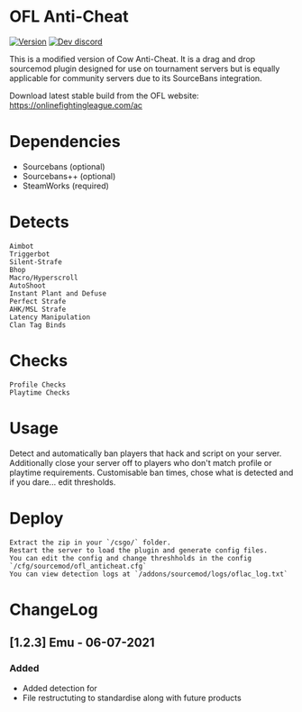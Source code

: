 # OFL Anti-Cheat
[![Version](https://img.shields.io/github/v/release/Online-Fighting-League/OFL-AC?color=98FB98&style=for-the-badge)](https://onlinefightingleague.com/ac)
[![Dev discord](https://img.shields.io/badge/Dev%20discord-%23OFL-7289DA?style=for-the-badge&logo=discord)](https://discord.gg/JdXxEmw)

This is a modified version of Cow Anti-Cheat. It is a drag and drop sourcemod plugin designed for use on tournament servers but is equally applicable for community servers due to its SourceBans integration.

Download latest stable build from the OFL website: https://onlinefightingleague.com/ac

# Dependencies
- Sourcebans (optional)
- Sourcebans++ (optional)
- SteamWorks (required)

# Detects
    Aimbot
    Triggerbot
    Silent-Strafe
    Bhop
    Macro/Hyperscroll
    AutoShoot
    Instant Plant and Defuse
    Perfect Strafe
    AHK/MSL Strafe
    Latency Manipulation
    Clan Tag Binds

# Checks
	Profile Checks
	Playtime Checks

# Usage
Detect and automatically ban players that hack and script on your server. Additionally close your server off to players who don't match profile or playtime requirements.
Customisable ban times, chose what is detected and if you dare... edit thresholds.


# Deploy
    Extract the zip in your `/csgo/` folder.
    Restart the server to load the plugin and generate config files.
    You can edit the config and change threshholds in the config `/cfg/sourcemod/ofl_anticheat.cfg`
	You can view detection logs at `/addons/sourcemod/logs/oflac_log.txt`

# ChangeLog

## [1.2.3] Emu - 06-07-2021
### Added
- Added detection for 
- File restructuting to standardise along with future products
